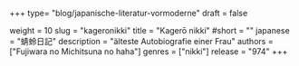 +++
type= "blog/japanische-literatur-vormoderne"
draft = false

weight = 10
slug = "kageronikki"
title = "Kagerō nikki"
#short = ""
japanese = "蜻蛉日記"
description = "älteste Autobiografie einer Frau"
authors = ["Fujiwara no Michitsuna no haha"]
genres = ["nikki"]
release = "974"
+++

